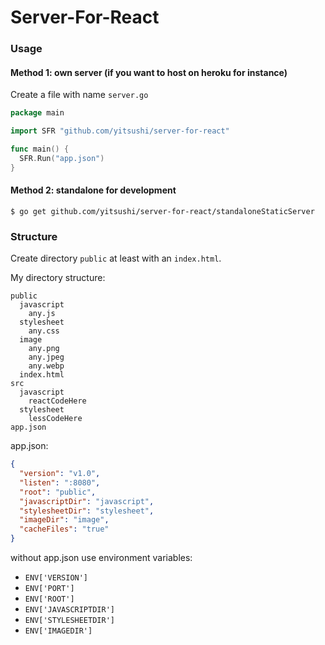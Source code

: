 # Server-For-React

### Usage

#### Method 1: own server (if you want to host on heroku for instance)

Create a file with name `server.go`

```go
package main

import SFR "github.com/yitsushi/server-for-react"

func main() {
  SFR.Run("app.json")
}
```

#### Method 2: standalone for development

```
$ go get github.com/yitsushi/server-for-react/standaloneStaticServer
```

### Structure

Create directory `public` at least with an `index.html`.

My directory structure:

```
public
  javascript
    any.js
  stylesheet
    any.css
  image
    any.png
    any.jpeg
    any.webp
  index.html
src
  javascript
    reactCodeHere
  stylesheet
    lessCodeHere
app.json
```

app.json:

```json
{
  "version": "v1.0",
  "listen": ":8080",
  "root": "public",
  "javascriptDir": "javascript",
  "stylesheetDir": "stylesheet",
  "imageDir": "image",
  "cacheFiles": "true"
}
```

without app.json use environment variables:
 - `ENV['VERSION']`
 - `ENV['PORT']`
 - `ENV['ROOT']`
 - `ENV['JAVASCRIPTDIR']`
 - `ENV['STYLESHEETDIR']`
 - `ENV['IMAGEDIR']`
